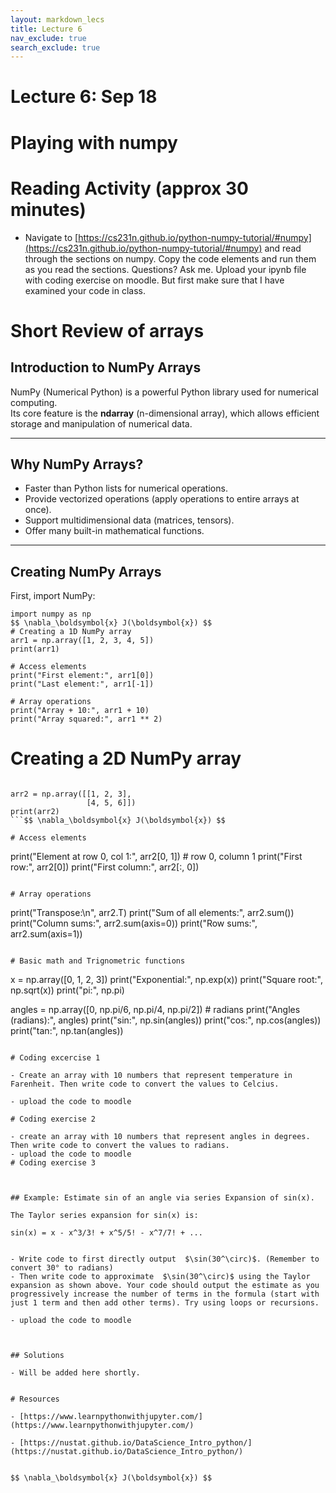 ```yaml
---
layout: markdown_lecs
title: Lecture 6
nav_exclude: true
search_exclude: true
---
```




# Lecture 6: Sep 18



# Playing with numpy

# Reading Activity (approx 30 minutes)

- Navigate to [https://cs231n.github.io/python-numpy-tutorial/#numpy](https://cs231n.github.io/python-numpy-tutorial/#numpy) and read through the sections on numpy. Copy the code elements and run them as you read the sections. Questions? Ask me. Upload your ipynb file with coding exercise on moodle. But first make sure that I have examined your code in class.


# Short Review of arrays

## Introduction to NumPy Arrays

NumPy (Numerical Python) is a powerful Python library used for numerical computing.  
Its core feature is the **ndarray** (n-dimensional array), which allows efficient storage and manipulation of numerical data.

---

## Why NumPy Arrays?

- Faster than Python lists for numerical operations.
- Provide vectorized operations (apply operations to entire arrays at once).
- Support multidimensional data (matrices, tensors).
- Offer many built-in mathematical functions.

---

## Creating NumPy Arrays

First, import NumPy:



```
import numpy as np
$$ \nabla_\boldsymbol{x} J(\boldsymbol{x}) $$
# Creating a 1D NumPy array
arr1 = np.array([1, 2, 3, 4, 5])
print(arr1)

# Access elements
print("First element:", arr1[0])
print("Last element:", arr1[-1])

# Array operations
print("Array + 10:", arr1 + 10)
print("Array squared:", arr1 ** 2)

```

# Creating a 2D NumPy array
```

arr2 = np.array([[1, 2, 3],
                 [4, 5, 6]])
print(arr2)
```$$ \nabla_\boldsymbol{x} J(\boldsymbol{x}) $$

# Access elements
```

print("Element at row 0, col 1:", arr2[0, 1])   # row 0, column 1
print("First row:", arr2[0])
print("First column:", arr2[:, 0])
```

# Array operations
```

print("Transpose:\n", arr2.T)
print("Sum of all elements:", arr2.sum())
print("Column sums:", arr2.sum(axis=0))
print("Row sums:", arr2.sum(axis=1))
```

# Basic math and Trignometric functions

```

x = np.array([0, 1, 2, 3])
print("Exponential:", np.exp(x))
print("Square root:", np.sqrt(x))
print("pi:", np.pi)

angles = np.array([0, np.pi/6, np.pi/4, np.pi/2])  # radians
print("Angles (radians):", angles)
print("sin:", np.sin(angles))
print("cos:", np.cos(angles))
print("tan:", np.tan(angles))

```

# Coding excercise 1

- Create an array with 10 numbers that represent temperature in Farenheit. Then write code to convert the values to Celcius.

- upload the code to moodle
  
# Coding exercise 2

- create an array with 10 numbers that represent angles in degrees.  Then write code to convert the values to radians.
- upload the code to moodle
# Coding exercise 3



## Example: Estimate sin of an angle via series Expansion of sin(x). 

The Taylor series expansion for sin(x) is:

sin(x) = x - x^3/3! + x^5/5! - x^7/7! + ...


- Write code to first directly output  $\sin(30^\circ)$. (Remember to convert 30° to radians)
- Then write code to approximate  $\sin(30^\circ)$ using the Taylor expansion as shown above. Your code should output the estimate as you progressively increase the number of terms in the formula (start with just 1 term and then add other terms). Try using loops or recursions.

- upload the code to moodle



## Solutions

- Will be added here shortly.


# Resources

- [https://www.learnpythonwithjupyter.com/](https://www.learnpythonwithjupyter.com/)

- [https://nustat.github.io/DataScience_Intro_python/](https://nustat.github.io/DataScience_Intro_python/)


$$ \nabla_\boldsymbol{x} J(\boldsymbol{x}) $$
